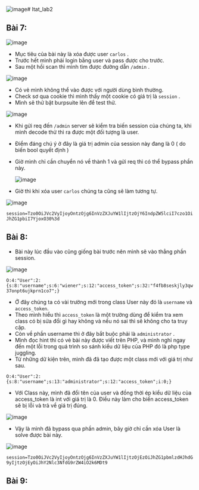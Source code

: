 ![image](https://github.com/TooBunReal/ltat_lab2/assets/89735990/19fec480-47d3-4685-aa61-391de0a180e0)# ltat_lab2
## Bài 7:

![image](https://github.com/TooBunReal/ltat_lab2/assets/89735990/2447700a-d407-49d1-b9a2-9b7746d2b5ad)

- Mục tiêu của bài này là xóa được user ```carlos``` .
- Trước hết mình phải login bằng user và pass được cho trước.
- Sau một hồi scan thì mình tìm được đường dẫn ```/admin``` .

![image](https://github.com/TooBunReal/ltat_lab2/assets/89735990/dd419f75-29bf-43d1-b51a-9f758e2dc25d)

- Có vẻ mình không thể vào được với người dùng bình thường.
- Check sơ qua cookie thì mình thấy một cookie có giá trị là ```session``` .
- Mình sẽ thử bật burpsuite lên để test thử.

![image](https://github.com/TooBunReal/ltat_lab2/assets/89735990/d502bf30-8304-40cb-86d9-9f0b932b65a2)

- Khi gửi req đến ```/admin``` server sẽ kiểm tra biến session của chúng ta, khi mình decode thử thì ra được một đối tượng là user.
- Điểm đáng chú ý ở đây là giá trị admin của session này đang là 0 ( do biến bool quyết định )
- Giờ mình chỉ cần chuyển nó về thành 1 và gửi req thì có thể bypass phần này.

  ![image](https://github.com/TooBunReal/ltat_lab2/assets/89735990/932acce0-7e60-4306-9eda-9602885769af)

- Giờ thì khi xóa user ```carlos``` chúng ta cũng sẽ làm tương tự.

![image](https://github.com/TooBunReal/ltat_lab2/assets/89735990/6018c782-e03a-4a65-a71e-21dd2e4ef85c)

```session=Tzo0OiJVc2VyIjoyOntzOjg6InVzZXJuYW1lIjtzOjY6IndpZW5lciI7czo1OiJhZG1pbiI7YjoxO30%3d```

## Bài 8:

- Bài này lúc đầu vào cũng giống bài trước nên mình sẽ vào thẳng phần session.

![image](https://github.com/TooBunReal/ltat_lab2/assets/89735990/1eb9bc4f-1399-4c68-816c-81066b427d44)

```O:4:"User":2:{s:8:"username";s:6:"wiener";s:12:"access_token";s:32:"f4fb8seskjly3qw37onpt6ujkprn1co7";}```

- Ở đây chúng ta có vài trường mới trong class User này đó là ```username``` và ```access_token```.
- Theo mình hiểu thì ```access_token``` là một trường dùng để kiểm tra xem class có bị sửa đổi gì hay không và nếu nó sai thì sẽ không cho ta truy cập.
- Còn về phần username thì ở đây bắt buộc phải là ```administrator``` .
- Mình đọc hint thì có vẻ bài này được viết trên PHP, và mình nghỉ ngay đến một lỗi trong quá trình so sánh kiểu dữ liệu của PHP đó là php type juggling.
- Từ những dữ kiện trên, mình đã đã tạo được một class mới với giá trị như sau.

```O:4:"User":2:{s:8:"username";s:13:"administrator";s:12:"access_token";i:0;}```
- Với Class này, mình đã đổi tên của user và đồng thời ép kiểu dữ liệu của access_token là int với giá trị là 0. Điều này làm cho biến access_token sẽ bị lỗi và trả về giá trị đúng.

![image](https://github.com/TooBunReal/ltat_lab2/assets/89735990/e353703a-36f7-4295-9906-9aace41bb32e)

- Vậy là mình đã bypass qua phần admin, bây giờ chỉ cần xóa User là solve được bài này.

![image](https://github.com/TooBunReal/ltat_lab2/assets/89735990/e1018c97-39d1-4d8e-bfd8-5ff91227087a)

```session=Tzo0OiJVc2VyIjoyOntzOjg6InVzZXJuYW1lIjtzOjEzOiJhZG1pbmlzdHJhdG9yIjtzOjEyOiJhY2Nlc3NfdG9rZW4iO2k6MDt9```

## Bài 9:
